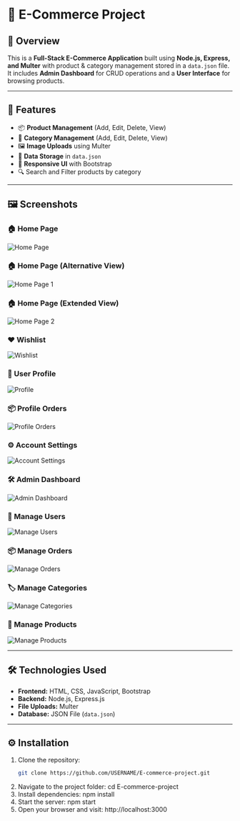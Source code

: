 # 🛒 E-Commerce Project

## 📌 Overview
This is a **Full-Stack E-Commerce Application** built using **Node.js, Express, and Multer** with product & category management stored in a `data.json` file.  
It includes **Admin Dashboard** for CRUD operations and a **User Interface** for browsing products.

---

## 🚀 Features
- 📦 **Product Management** (Add, Edit, Delete, View)
- 📂 **Category Management** (Add, Edit, Delete, View)
- 🖼 **Image Uploads** using Multer
- 💾 **Data Storage** in `data.json`
- 🎨 **Responsive UI** with Bootstrap
- 🔍 Search and Filter products by category

---

## 🖼 Screenshots

### 🏠 Home Page
![Home Page](./Screenshot/home.png)

### 🏠 Home Page (Alternative View)
![Home Page 1](./Screenshot/home1.png)

### 🏠 Home Page (Extended View)
![Home Page 2](./Screenshot/home2.png)

### ❤️ Wishlist
![Wishlist](./Screenshot/wishlist.png)

### 👤 User Profile
![Profile](./Screenshot/profile.png)

### 📦 Profile Orders
![Profile Orders](./Screenshot/profileOrders.png)

### ⚙️ Account Settings
![Account Settings](./Screenshot/accountSetting.png)

### 🛠 Admin Dashboard
![Admin Dashboard](./Screenshot/dashboardAdmin.png)

### 👥 Manage Users
![Manage Users](./Screenshot/manageUsers.png)

### 📦 Manage Orders
![Manage Orders](./Screenshot/manageOrders.png)

### 🏷 Manage Categories
![Manage Categories](./Screenshot/manageCategories.png)

### 🛒 Manage Products
![Manage Products](./Screenshot/manageProducts.png)

---

## 🛠 Technologies Used
- **Frontend:** HTML, CSS, JavaScript, Bootstrap
- **Backend:** Node.js, Express.js
- **File Uploads:** Multer
- **Database:** JSON File (`data.json`)

---

## ⚙️ Installation
1. Clone the repository:
   ```bash
   git clone https://github.com/USERNAME/E-commerce-project.git

2. Navigate to the project folder:
    cd E-commerce-project
3. Install dependencies:
   npm install
4. Start the server:
   npm start
5. Open your browser and visit:
   http://localhost:3000

